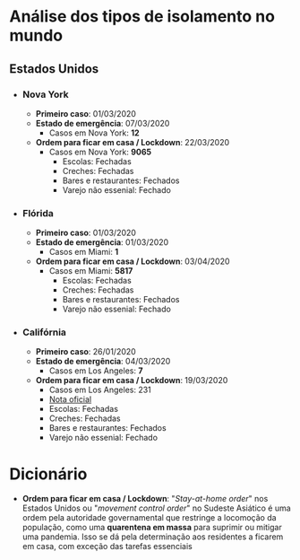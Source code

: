 # Análise dos tipos de isolamento no mundo

## Estados Unidos

- ### Nova York
    - **Primeiro caso**: 01/03/2020 
    - **Estado de emergência**: 07/03/2020
        - Casos em Nova York: **12**
    - **Ordem para ficar em casa / Lockdown**: 22/03/2020
        - Casos em Nova York: **9065**
            - Escolas: Fechadas
            - Creches: Fechadas
            - Bares e restaurantes: Fechados
            - Varejo não essenial: Fechado

- ### Flórida
    - **Primeiro caso**: 01/03/2020 
    - **Estado de emergência**: 01/03/2020
        - Casos em Miami: **1**   
    - **Ordem para ficar em casa / Lockdown**: 03/04/2020
        - Casos em Miami: **5817**
            - Escolas: Fechadas
            - Creches: Fechadas
            - Bares e restaurantes: Fechados
            - Varejo não essenial: Fechado

- ### Califórnia
    - **Primeiro caso**: 26/01/2020 
    - **Estado de emergência**: 04/03/2020
        - Casos em Los Angeles: **7**
    - **Ordem para ficar em casa / Lockdown**: 19/03/2020
        - Casos em Los Angeles: 231
        - [Nota oficial](https://www.lamayor.org/sites/g/files/wph446/f/article/files/SAFER_AT_HOME_ORDER2020.03.19.pdf)   
        - Escolas: Fechadas
        - Creches: Fechadas
        - Bares e restaurantes: Fechados
        - Varejo não essenial: Fechado

# Dicionário
- **Ordem para ficar em casa / Lockdown**: "*Stay-at-home order*" nos Estados Unidos ou "*movement control order*" no Sudeste Asiático é uma ordem pela autoridade governamental que restringe a locomoção da população, como uma **quarentena em massa** para suprimir ou mitigar uma pandemia. Isso se dá pela determinação aos residentes a ficarem em casa, com exceção das tarefas essenciais


  


